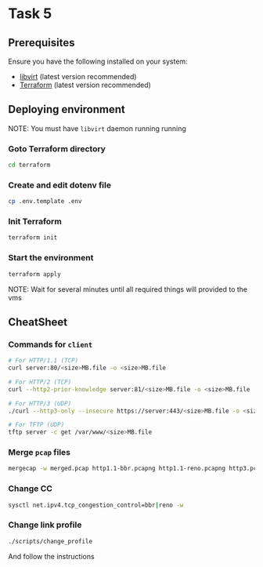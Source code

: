 # Task 5

## Prerequisites

Ensure you have the following installed on your system:

- [libvirt](https://libvirt.org/) (latest version recommended)
- [Terraform](https://developer.hashicorp.com/terraform) (latest version recommended)

## Deploying environment

NOTE: You must have `libvirt` daemon running running

### Goto Terraform directory

```bash
cd terraform
```

### Create and edit dotenv file

```bash
cp .env.template .env
```

### Init Terraform

```bash
terraform init
```

### Start the environment

```bash
terraform apply
```

NOTE: Wait for several minutes until all required things will provided to the vms

## CheatSheet

### Commands for `client`

```bash
# For HTTP/1.1 (TCP)
curl server:80/<size>MB.file -o <size>MB.file

# For HTTP/2 (TCP)
curl --http2-prior-knowledge server:81/<size>MB.file -o <size>MB.file

# For HTTP/3 (UDP)
./curl --http3-only --insecure https://server:443/<size>MB.file -o <size>MB.file

# For TFTP (UDP)
tftp server -c get /var/www/<size>MB.file
```

### Merge `pcap` files

```bash
mergecap -w merged.pcap http1.1-bbr.pcapng http1.1-reno.pcapng http3.pcapng tftp.pcapng
```

### Change CC

```bash
sysctl net.ipv4.tcp_congestion_control=bbr|reno -w
```

### Change link profile

```bash
./scripts/change_profile
```

And follow the instructions
